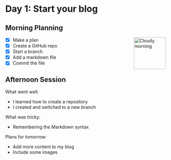 # Day 1: Start your blog

## Morning Planning

<img alt="Cloudy morning" src="https://octodex.github.com/images/cloud.jpg" width="100" align="right">

- [x] Make a plan
- [x] Create a GitHub repo
- [x] Start a branch
- [x] Add a markdown file
- [x] Commit the file

## Afternoon Session

What went well:
- I learned how to create a repository
- I created and switched to a new branch

What was tricky:
- Remembering the Markdown syntax

Plans for tomorrow:
- Add more content to my blog
- Include some images
